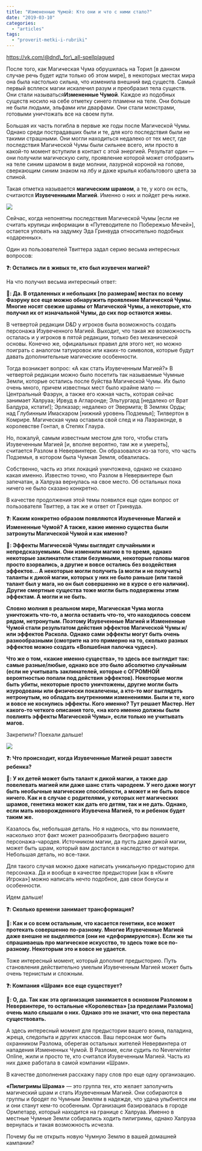 ```yaml
---
title: "Измененные Чумой: Кто они и что с ними стало?"
date: "2019-03-10"
categories: 
  - "articles"
tags: 
  - "proverit-metki-i-rubriki"
---
```


https://vk.com/@dnd\_for\_all-spellplagued

После того, как Магическая Чума обрушилась на Торил \[в данном случае речь будет идти только об этом мире\], в некоторых местах мира она была настолько сильна, что изменила внешний вид существ. Самый первый всплеск магии искалечил разум и преобразил тела существ. Они стали называться**Измененные Чумой**. Каждое из подобных существ носило на себе отметку синего пламени на теле. Они больше не были людьми, эльфами или дварфами. Они стали монстрами, готовыми уничтожать все на своем пути.

Большая их часть погибла в первые же годы после Магической Чумы. Однако среди пострадавших были и те, для кого последствия были не такими страшными. Они могли находиться недалеко от тех мест, где последствия Магической Чумы были сильнее всего, или просто в какой-то момент вступили в контакт с этой энергией. Результат один — они получили магическую силу, проявление которой может отобразить на теле синим шрамом в виде молнии, лазурной короной на голове, сверкающим синим знаком на лбу и даже крылья кобальтового цвета за спиной.

Такая отметка называется **магическим шрамом**, а те, у кого он есть, считаются **Изувеченными Магией**. Именно о них и пойдет речь ниже.

![](https://pp.userapi.com/c845219/v845219989/1c5f71/hXkL57GssE0.jpg)

Сейчас, когда непонятны последствия Магической Чумы \[если не считать крупицы информации в «Путеводителе по Побережью Мечей»\], остается уповать на задумку Эда Гринвуда относительно подобных «одаренных».

Один из пользователей Твиттера задал серию весьма интересных вопросов:

**❓: Остались ли в живых те, кто был изувечен магией?**

На что получил весьма интересный ответ:

**🧙: Да. В отдаленных и небольших \[по размерам\] местах по всему Фаэруну все еще можно обнаружить проявление Магической Чумы. Многие носят свежие шрамы от Магической Чумы, а некоторые, кто получил их от изначальной Чумы, до сих пор остаются живы.**

В четвертой редакции D&D у игроков была возможность создать персонажа Изувеченного Магией. Выходит, что такая же возможность осталась и у игроков в пятой редакции, только без механической основы. Конечно же, официальных правил для этого нет, но можно поиграть с аналогом татуировок или каких-то символов, которые будут давать дополнительные магические особенности.

Тогда возникает вопрос: «А как стать Изувеченным Магией?» В четвертой редакции можно было посетить так называемые Чумные Земли, которые остались после буйства Магической Чумы. Их было очень много, причем известных мест было крайне мало — Центральный Фаэрун, а также его южная часть, которая сейчас занимает Халруаа; Ирвуд в Агларонде; Эльтургард \[недалеко от Врат Балдура, кстати!\]; Эрлказар; недалеко от Эвермита; В Землях Орды; над Глубинным Имаскаром \[нижний уровень Подземья\]; Тилвертон в Комрире. Магическая чума оставила свой след и на Лаэраконде, в королевстве Гонтал, в Степях Глаура.

Но, пожалуй, самым известным местом для того, чтобы стать Изувеченным Магией \[и, вполне вероятно, там же и умереть\], считается Разлом в Невервинтере. Он образовался из-за того, что часть Подземья, в котором была Чумная Земля, обвалилась.

Собственно, часть из этих локаций уничтожена, однако не сказано какая именно. Известно точно, что Разлом в Невервинтере был запечатан, а Халруаа вернулась на свое место. Об остальных пока ничего не было сказано конкретно.

В качестве продолжения этой темы появился еще один вопрос от пользователя Твиттер, а так же и ответ от Гринвуда.

**❓: Каким конкретно образом появляются Изувеченные Магией и Измененные Чумой? А также, какие именно существа были затронуты Магической Чумой и как именно?**

**🧙: Эффекты Магической Чумы выглядят случайными и непредсказуемыми. Они изменили магию в то время, однако некоторые заклинатели стали безумными, некоторые головы магов просто взорвались, а другие и вовсе остались без воздействия эффектов… А некоторые могли получить (а могли и не получить) таланты к дикой магии, которых у них не было раньше (или такой талант был у мага, но он был совершенно не в курсе о его наличии). Другие смертные существа тоже могли быть подвержены этим эффектам. А могли и не быть.**

**Словно молния в реальном мире, Магическая Чума могла уничтожить что-то, а могла оставить что-то, что находилось совсем рядом, нетронутым. Поэтому Изувеченные Магией и Измененные Чумой стали результатом действия эффектов Магической Чумы и/или эффектов Раскола. Однако сами эффекты могут быть очень разнообразными (смотрите на это примерно на то, сколько разных эффектов можно создать «Волшебная палочка чудес»).**

**Что же о том, «какие именно существа», то здесь все выглядит так: самые разные/любые, однако все это было абсолютно случайным (если не учитывать заклинателей, которые с ОГРОМНОЙ вероятностью попали под действия эффектов). Некоторые могли быть убиты, некоторые просто уничтожены, другие могли быть изуродованы или физически покалечены, а кто-то мог выглядеть нетронутым, но обладать внутренними изменениями. Были и те, кого и вовсе не коснулись эффекты. Кого именно? Тут решает Мастер. Нет какого-то четкого описания того, «на кого именно должны были повлиять эффекты Магической Чумы», если только не учитывать магов.**

Закрепили? Поехали дальше!

![](https://pp.userapi.com/c850424/v850424936/daed6/0L7vlORIkt0.jpg)

**❓: Что происходит, когда Изувеченные Магией решат завести ребенка?**

**🧙: У их детей может быть талант к дикой магии, а также дар повелевать магией или даже шанс стать чародеем. У него даже могут быть необычные магические способности, а может и не быть вовсе ничего. Как и в случае с родителями, у которых нет магических шрамов, генетика может как дать его детям, так и не дать. Однако, если мать новорожденного Изувечена Магией, то и ребенок будет таким же.**

Казалось бы, небольшая деталь. Но я надеюсь, что вы понимаете, насколько этот факт может разнообразить биографию вашего персонажа-чародея. Источником магии, да пусть даже дикой магии, может быть шрам, который вам достался в наследство от матери. Небольшая деталь, но все-таки.

Для такого случая можно даже написать уникальную предысторию для персонажа. Да и вообще в качестве предыстории \[как в «Книге Игрока»\] можно написать нечто подобное, дав свои бонусы и особенности.

Идем дальше!

**❓: Сколько времени занимает трансформация?**

**🧙: Как и со всем остальным, что касается генетики, все может протекать совершенно по-разному. Многие Изувеченные Магией даже внешне не выделяются (они не «деформируются»). Если же ты спрашиваешь про магическое искусство, то здесь тоже все по-разному. Некоторым это и вовсе не удается.**

Тоже интересный момент, который дополнит предысторию. Путь становления действительно умелым Изувеченным Магией может быть очень тернистым и сложным.

**❓: Компания «Шрам» все еще существует?**

**🧙: О, да. Так как эта организация занимается в основном Разломом в Невервинтере, то остальные «Королевства» \[за пределами Разлома\] очень мало слышали о них. Однако это не значит, что она перестала существовать.**

А здесь интересный момент для предыстории вашего воина, паладина, жреца, следопыта и других классов. Ваш персонаж мог быть охранником Разлома, оберегая остальных жителей Невервинтера от нападения Измененных Чумой. В Разломе, если судить по Neverwinter Online, жили и просто те, кто считался Изувеченным Магией. Часть из них даже работала в самой компании «Шрам».

В качестве дополнения расскажу пару слов про еще одну организацию.

**«Пилигримы Шрама»** — это группа тех, кто желает заполучить магический шрам и стать Изувеченным Магией. Они собираются в группы и бродят по Чумным Землям в надежде, что удача улыбнется им и они станут кем-то особенным. Организация базировалась в городе Ормпетарр, который находится на границе с Халруаа. Именно в местные Чумные Земли собирались ходить пилигримы, однако Халруаа вернулась и такая возможность исчезла.

Почему бы не открыть новую Чумную Землю в вашей домашней кампании?

